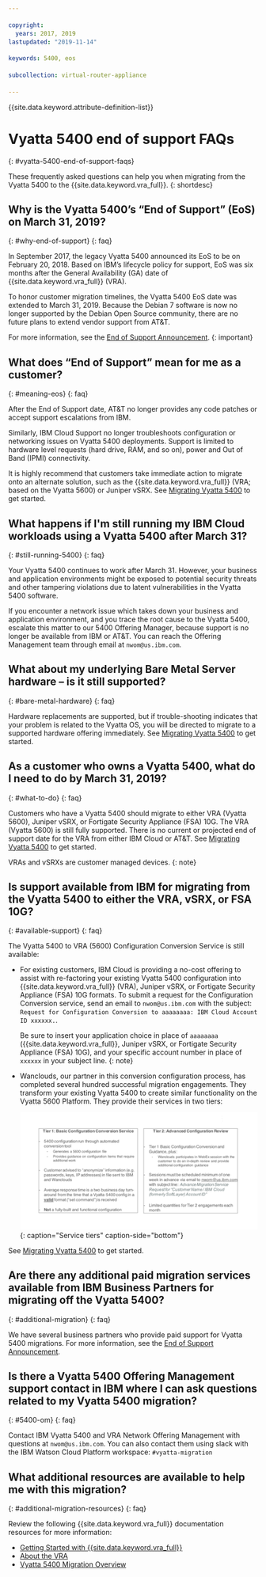 ```yaml
---

copyright:
  years: 2017, 2019
lastupdated: "2019-11-14"

keywords: 5400, eos

subcollection: virtual-router-appliance

---
```


{{site.data.keyword.attribute-definition-list}}

# Vyatta 5400 end of support FAQs
{: #vyatta-5400-end-of-support-faqs}

These frequently asked questions can help you when migrating from the Vyatta 5400 to the {{site.data.keyword.vra_full}}.
{: shortdesc}

## Why is the Vyatta 5400’s “End of Support” (EoS) on March 31, 2019?
{: #why-end-of-support}
{: faq}

In September 2017, the legacy Vyatta 5400 announced its EoS to be on February 20, 2018. Based on IBM’s lifecycle policy for support, EoS was six months after the General Availability (GA) date of {{site.data.keyword.vra_full}} (VRA).

To honor customer migration timelines, the Vyatta 5400 EoS date was extended to March 31, 2019. Because the Debian 7 software is now no longer supported by the Debian Open Source community, there are no future plans to extend vendor support from AT&T.

For more information, see the [End of Support Announcement](/docs/virtual-router-appliance?topic=virtual-router-appliance-vyatta-5400-end-of-support-announcement).
{: important}

## What does “End of Support” mean for me as a customer?
{: #meaning-eos}
{: faq}

After the End of Support date, AT&T no longer provides any code patches or accept support escalations from IBM.

Similarly, IBM Cloud Support no longer troubleshoots configuration or networking issues on Vyatta 5400 deployments.  Support is limited to hardware level requests (hard drive, RAM, and so on), power and Out of Band (IPMI) connectivity.

It is highly recommend that customers take immediate action to migrate onto an alternate solution, such as the {{site.data.keyword.vra_full}} (VRA; based on the Vyatta 5600) or Juniper vSRX.  See [Migrating Vyatta 5400](/docs/virtual-router-appliance?topic=virtual-router-appliance-migration-overview) to get started.

## What happens if I'm still running my IBM Cloud workloads using a Vyatta 5400 after March 31?
{: #still-running-5400}
{: faq}

Your Vyatta 5400 continues to work after March 31. However, your business and application environments might be exposed to potential security threats and other tampering violations due to latent vulnerabilities in the Vyatta 5400 software.

If you encounter a network issue which takes down your business and application environment, and you trace the root cause to the Vyatta 5400, escalate this matter to our 5400 Offering Manager, because support is no longer be available from IBM or AT&T. You can reach the Offering Management team through email at `nwom@us.ibm.com`.

## What about my underlying Bare Metal Server hardware – is it still supported?
{: #bare-metal-hardware}
{: faq}

Hardware replacements are supported, but if trouble-shooting indicates that your problem is related to the Vyatta OS, you will be directed to migrate to a supported hardware offering immediately. See [Migrating Vyatta 5400](/docs/virtual-router-appliance?topic=virtual-router-appliance-migration-overview) to get started.

## As a customer who owns a Vyatta 5400, what do I need to do by March 31, 2019?
{: #what-to-do}
{: faq}

Customers who have a Vyatta 5400 should migrate to either VRA (Vyatta 5600), Juniper vSRX, or Fortigate Security Appliance (FSA) 10G. The VRA (Vyatta 5600) is still fully supported. There is no current or projected end of support date for the VRA from either IBM Cloud or AT&T. See [Migrating Vyatta 5400](/docs/virtual-router-appliance?topic=virtual-router-appliance-migration-overview) to get started.

   VRAs and vSRXs are customer managed devices.
   {: note}

## Is support available from IBM for migrating from the Vyatta 5400 to either the VRA, vSRX, or FSA 10G?
{: #available-support}
{: faq}

The Vyatta 5400 to VRA (5600) Configuration Conversion Service is still available:

* For existing customers, IBM Cloud is providing a no-cost offering to assist with re-factoring your existing Vyatta 5400 configuration into {{site.data.keyword.vra_full}} (VRA), Juniper vSRX, or Fortigate Security Appliance (FSA) 10G formats. To submit a request for the Configuration Conversion service, send an email to `nwom@us.ibm.com` with the subject: `Request for Configuration Conversion to aaaaaaaa: IBM Cloud Account ID xxxxxx.`.

   Be sure to insert your application choice in place of `aaaaaaaa` ({{site.data.keyword.vra_full}}, Juniper vSRX, or Fortigate Security Appliance (FSA) 10G), and your specific account number in place of `xxxxxx` in your subject line.
   {: note}

* Wanclouds, our partner in this conversion configuration process, has completed several hundred successful migration engagements. They transform your existing Vyatta 5400 to create similar functionality on the Vyatta 5600 Platform. They provide their services in two tiers:

   ![Tiers](images/tiers.png "Tiers"){: caption="Service tiers" caption-side="bottom"}

See [Migrating Vyatta 5400](/docs/virtual-router-appliance?topic=virtual-router-appliance-migration-overview) to get started.

## Are there any additional paid migration services available from IBM Business Partners for migrating off the Vyatta 5400?
{: #additional-migration}
{: faq}

We have several business partners who provide paid support for Vyatta 5400 migrations. For more information, see the [End of Support Announcement](/docs/virtual-router-appliance?topic=virtual-router-appliance-vyatta-5400-end-of-support-announcement).

## Is there a Vyatta 5400 Offering Management support contact in IBM where I can ask questions related to my Vyatta 5400 migration?
{: #5400-om}
{: faq}

Contact IBM Vyatta 5400 and VRA Network Offering Management with questions at `nwom@us.ibm.com`. You can also contact them using slack with the IBM Watson Cloud Platform workspace: `#vyatta-migration`

## What additional resources are available to help me with this migration?
{: #additional-migration-resources}
{: faq}

Review the following {{site.data.keyword.vra_full}} documentation resources for more information:

* [Getting Started with {{site.data.keyword.vra_full}}](/docs/virtual-router-appliance?topic=virtual-router-appliance-getting-started-vra)
* [About the VRA](/docs/virtual-router-appliance?topic=virtual-router-appliance-about-the-vra)
* [Vyatta 5400 Migration Overview](/docs/virtual-router-appliance?topic=virtual-router-appliance-migration-overview)
